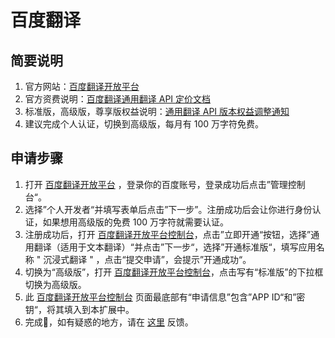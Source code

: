 # 百度翻译

## 简要说明

1. 官方网站：[百度翻译开放平台](https://fanyi-api.baidu.com/)
2. 官方资费说明：[百度翻译通用翻译 API 定价文档](https://fanyi-api.baidu.com/product/112)
3. 标准版，高级版，尊享版权益说明：[通用翻译 API 版本权益调整通知](https://fanyi-api.baidu.com/doc/8)
4. 建议完成个人认证，切换到高级版，每月有 100 万字符免费。

## 申请步骤

1. 打开 [百度翻译开放平台](https://fanyi-api.baidu.com/) ，登录你的百度账号，登录成功后点击”管理控制台“。
2. 选择”个人开发者“并填写表单后点击”下一步”。注册成功后会让你进行身份认证，如果想用高级版的免费 100 万字符就需要认证。
3. 注册成功后，打开 [百度翻译开放平台控制台](https://fanyi-api.baidu.com/api/trans/product/desktop)，点击”立即开通“按钮，选择”通用翻译（适用于文本翻译）“并点击”下一步“，选择”开通标准版“，填写应用名称 " 沉浸式翻译 " ，点击“提交申请”，会提示”开通成功“。
4. 切换为“高级版”，打开 [百度翻译开放平台控制台](https://fanyi-api.baidu.com/api/trans/product/desktop)，点击写有“标准版”的下拉框切换为高级版。
5. 此 [百度翻译开放平台控制台](https://fanyi-api.baidu.com/api/trans/product/desktop) 页面最底部有“申请信息”包含”APP ID“和”密钥“，将其填入到本扩展中。
6. 完成🎉，如有疑惑的地方，请在 [这里](https://github.com/immersive-translate/immersive-translate/issues/137) 反馈。
